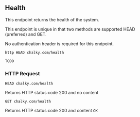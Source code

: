 ## Health
This endpoint returns the health of the system.

This endpoint is unique in that two methods are supported HEAD (preferred) and GET.

No authentication header is required for this endpoint.

```shell
http HEAD chalky.com/health
```

```javascript
TODO
```

### HTTP Request

`HEAD chalky.com/health`

Returns HTTP status code 200 and no content

`GET chalky.com/health`

Returns HTTP status code 200 and content `OK`
